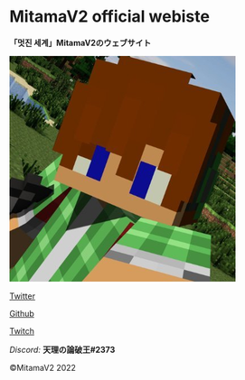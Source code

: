 # MitamaV2 official webiste
**「멋진 세계」MitamaV2のウェブサイト**

![icon](./assets/icon.jpg)

[Twitter](https://twitter.com/MitamaV2)

[Github](https://github.com/MitamaV2)

[Twitch](https://twitch.tv/MitamaV2)

*Discord:* **天理の論破王#2373**

©MitamaV2 2022
